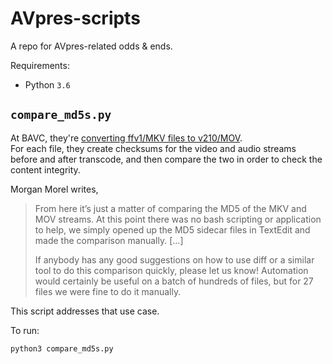 # AVpres-scripts

A repo for AVpres-related odds & ends.

Requirements:
* Python `3.6`

## `compare_md5s.py`

At BAVC, they're [converting ffv1/MKV files to v210/MOV](https://bavc.org/blog/converting-ffv1mkv-v210mov).  
For each file, they create checksums for the video and audio streams before and after transcode, and then compare the two in order to check the content integrity.

Morgan Morel writes,
> From here it’s just a matter of comparing the MD5 of the MKV and MOV streams. At this point there was no bash scripting or application to help, we simply opened up the MD5 sidecar files in TextEdit and made the comparison manually. [...]
>
> If anybody has any good suggestions on how to use diff or a similar tool to do this comparison quickly, please let us know! Automation would certainly be useful on a batch of hundreds of files, but for 27 files we were fine to do it manually.

This script addresses that use case.

To run:
```bash
python3 compare_md5s.py
```
